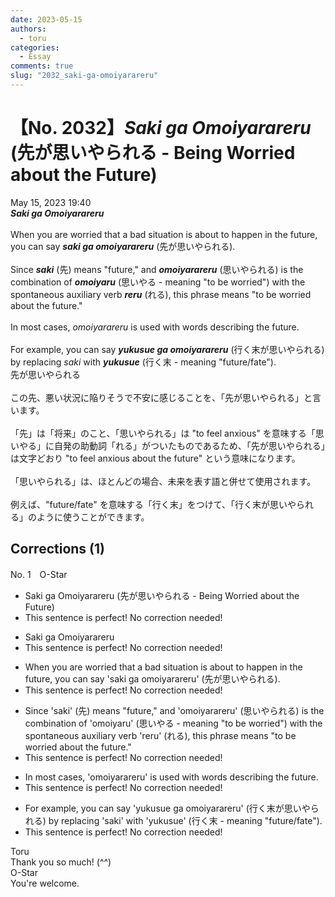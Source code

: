 ```yaml
---
date: 2023-05-15
authors:
  - toru
categories:
  - Essay
comments: true
slug: "2032_saki-ga-omoiyarareru"
---
```


# 【No. 2032】<strong><em>Saki ga Omoiyarareru</em></strong> (先が思いやられる - Being Worried about the Future)
<div class="date">May 15, 2023 19:40</div>
<div id="post"><div id="body_show_ori">
<strong><em>Saki ga Omoiyarareru</em></strong><br/><br/>When you are worried that a bad situation is about to happen in the future, you can say <strong><em>saki ga omoiyarareru</em></strong> (先が思いやられる).<br/><br/>Since <strong><em>saki</em></strong> (先) means "future," and <strong><em>omoiyarareru</em></strong> (思いやられる) is the combination of <strong><em>omoiyaru</em></strong> (思いやる - meaning "to be worried") with the spontaneous auxiliary verb <strong><em>reru</em></strong> (れる), this phrase means "to be worried about the future."<br/><br/>In most cases, <em>omoiyarareru</em> is used with words describing the future.<br/><br/>For example, you can say <strong><em>yukusue ga omoiyarareru</em></strong> (行く末が思いやられる) by replacing <em>saki</em> with <strong><em>yukusue</em></strong> (行く末 - meaning "future/fate").
</div></div>

<!-- more -->

<div id="post_ja"><div id="body_show_mo">
先が思いやられる<br/><br/>この先、悪い状況に陥りそうで不安に感じることを、「先が思いやられる」と言います。<br/><br/>「先」は「将来」のこと、「思いやられる」は "to feel anxious" を意味する「思いやる」に自発の助動詞「れる」がついたものであるため、「先が思いやられる」は文字どおり "to feel anxious about the future" という意味になります。<br/><br/>「思いやられる」は、ほとんどの場合、未来を表す語と併せて使用されます。<br/><br/>例えば、"future/fate" を意味する「行く末」をつけて、「行く末が思いやられる」のように使うことができます。
</div></div>

## Corrections (1)
<div id="block"><div class="first_name"> No. 1　<span class="just_name">O-Star</span></div><div id="block2">
<ul class="correction_field">
<li class="incorrect">Saki ga Omoiyarareru (先が思いやられる - Being Worried about the Future)</li>
<li class="corrected perfect">This sentence is perfect! No correction needed!</li>
</ul>
<ul class="correction_field">
<li class="incorrect">Saki ga Omoiyarareru</li>
<li class="corrected perfect">This sentence is perfect! No correction needed!</li>
</ul>
<ul class="correction_field">
<li class="incorrect">When you are worried that a bad situation is about to happen in the future, you can say 'saki ga omoiyarareru' (先が思いやられる).</li>
<li class="corrected perfect">This sentence is perfect! No correction needed!</li>
</ul>
<ul class="correction_field">
<li class="incorrect">Since 'saki' (先) means "future," and 'omoiyarareru' (思いやられる) is the combination of 'omoiyaru' (思いやる - meaning "to be worried") with the spontaneous auxiliary verb 'reru' (れる), this phrase means "to be worried about the future."</li>
<li class="corrected perfect">This sentence is perfect! No correction needed!</li>
</ul>
<ul class="correction_field">
<li class="incorrect">In most cases, 'omoiyarareru' is used with words describing the future.</li>
<li class="corrected perfect">This sentence is perfect! No correction needed!</li>
</ul>
<ul class="correction_field">
<li class="incorrect">For example, you can say 'yukusue ga omoiyarareru' (行く末が思いやられる) by replacing 'saki' with 'yukusue' (行く末 - meaning "future/fate").</li>
<li class="corrected perfect">This sentence is perfect! No correction needed!</li>
</ul>
</div><div class="name"><span class="just_name">Toru</span><br>
Thank you so much! (^^)
</div>
<div class="name"><span class="just_name">O-Star</span><br>
You're welcome.
</div>
</div>
